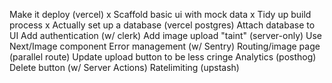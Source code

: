 

 Make it deploy (vercel) x
 Scaffold basic ui with mock data x
 Tidy up build process x
 Actually set up a database (vercel postgres)
 Attach database to UI
 Add authentication (w/ clerk)
 Add image upload
 "taint" (server-only)
 Use Next/Image component
 Error management (w/ Sentry)
 Routing/image page (parallel route)
 Update upload button to be less cringe
 Analytics (posthog)
 Delete button (w/ Server Actions)
 Ratelimiting (upstash)